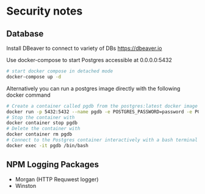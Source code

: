 # Security notes
## Database
Install DBeaver to connect to variety of DBs https://dbeaver.io

Use docker-compose to start Postgres accessible at 0.0.0.0:5432
```bash
# start docker compose in detached mode
docker-compose up -d
```

Alternatively you can run a postgres image directly with the following docker command
```bash
# Create a container called pgdb from the postgres:latest docker image (downloads if its not available), and exposes the port 5432 to the host machine.
docker run -p 5432:5432 --name pgdb -e POSTGRES_PASSWORD=password -e PGDATA=/var/lib/postgresql/data/pgdata -d postgres
# Stop the container with
docker container stop pgdb
# Delete the container with
docker container rm pgdb
# Connect to the Postgres container interactively with a bash terminal (when its running!) 
docker exec -it pgdb /bin/bash
```

## NPM Logging Packages
- Morgan (HTTP Requwest logger)
- Winston
